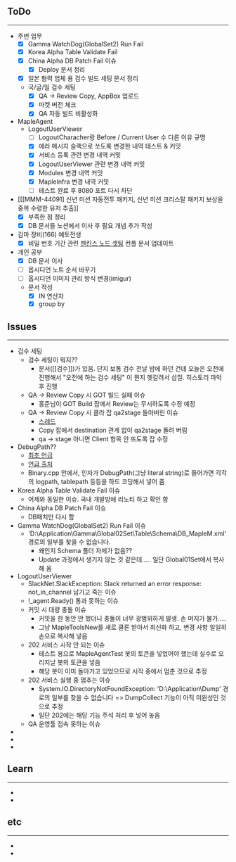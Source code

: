## ToDo
---
- 주번 업무
	- [x] Gamma WatchDog(GlobalSet2) Run Fail
	- [x] Korea Alpha Table Validate Fail
	- [x] China Alpha DB Patch Fail 이슈
		- [x] Deploy 문서 정리
	- [x] 일본 협력 업체 용 검수 빌드 세팅 문서 정리
	- 국/글/일 검수 세팅
		- [x] QA -> Review Copy, AppBox 업로드
		- [x] 마켓 버전 체크
		- [x] QA 자동 빌드 비활성화
- MapleAgent
	- LogoutUserViewer
		- [ ] LogoutCharacher랑 Before / Current User 수 다른 이유 규명
		- [x] 에러 메시지 슬랙으로 쏘도록 변경한 내역 테스트 & 커밋
		- [x] 서비스 등록 관련 변경 내역 커밋
		- [x] LogoutUserViewer 관련 변경 내역 커밋
		- [x] Modules 변경 내역 커밋
		- [x] MapleInfra 변경 내역 커밋
		- [ ] 테스트 완료 후 8080 포트 다시 차단
-  [[[MMM-44091] 신년 미션 자동전투 패키지, 신년 미션 크리스탈 패키지 보상을 중복 수령한 유저 추출]]
	- [x] 부족한 점 정리
	- [x] DB 문서들 노션에서 이사 후 필요 개념 추가 작성
- 감마 장비(166) 예토전생
	- [x] 비밀 번호 기간 관련 [젠킨스 노드 셋팅](https://confluence.nexon.com/pages/viewpage.action?pageId=23331232) 컨플 문서 업데이트
- 개인 공부
	- [x] DB 문서 이사
	- [ ] 옵시디언 노트 순서 바꾸기
	- [ ] 옵시디언 이미지 관리 방식 변경(imigur)
	- 문서 작성
		- [x] IN 연산자
		- [x] group by

## Issues
---
- 검수 세팅
	- 검수 세팅이 뭐지??
		- 문서([[검수]])가 있음. 단지 보통 검수 전날 밤에 하던 건데 오늘은 오전에 진행해서 "오전에 하는 검수 세팅" 이 뭔지 헷갈려서 삽질. 히스토리 파악 후 진행
	- QA -> Review Copy 시 GOT 빌드 실패 이슈
		- 홍준님이 GOT Build 잡에서 Review는 무시하도록 수정 예정
	- QA -> Review Copy 시 클라 잡 qa2stage 돌아버린 이슈
		- [스레드](https://maplem.slack.com/archives/C4SLY5ZNU/p1704419605775149)
		- Copy 잡에서 destination 관계 없이 qa2stage 돌려 버림
		- qa -> stage 아니면 Client 항목 안 뜨도록 잡 수정
- DebugPath??
	- [최초 언급](https://maplem.slack.com/archives/C04FY6WBS0K/p1704415338674429)
	- [언급 출처]([https://maplem.slack.com/archives/CBBAXKB6W/p1699256686760609](https://maplem.slack.com/archives/CBBAXKB6W/p1699256686760609))
	- Binary.cpp 안에서, 인자가 DebugPath(그냥 literal string)로 들어가면 각각의 logpath, tablepath 등등을 하드 코딩해서 넣어 줌
- Korea Alpha Table Validate Fail 이슈
	- 어제와 동일한 이슈. 국내 개발방에 리노티 하고 확인 함
- China Alpha DB Patch Fail 이슈
	- DB패치만 다시 함
- Gamma WatchDog(GlobalSet2) Run Fail 이슈
	- 'D:\\Application\\Gamma\\Global02Set\\Table\\Schema\\DB_MapleM.xml' 경로의 일부를 찾을 수 없습니다.
		- 왜인지 Schema 폴더 자체가 없음??
		- Update 과정에서 생기지 않는 것 같은데..... 일단 Global01Set에서 복사해 옴
- LogoutUserViewer
	- SlackNet.SlackException: Slack returned an error response: not_in_channel 남기고 죽는 이슈
	- !\_agent.Ready() 통과 못하는 이슈
	- 커밋 시 대량 충돌 이슈
		- 커밋을 한 동안 안 했더니 충돌이 너무 광범위하게 발생. 손 머지가 불가.....
		- 그냥 MapleToolsNew를 새로 클론 받아서 최신화 하고, 변경 사항 일일히 손으로 복사해 넣음
	- 202 서비스 시작 안 되는 이슈
		- 테스트 용으로 MapleAgentTest 봇의 토큰을 넣었어야 했는데 실수로 오리지날 봇의 토큰을 넣음
		- 해당 봇이 이미 돌아가고 있었으므로 시작 중에서 멈춘 것으로 추정
	- 202 서비스 실행 중 멈추는 이슈
		- System.IO.DirectoryNotFoundException: 'D:\Application\Dump' 경로의 일부를 찾을 수 없습니다 => DumpCollect 기능이 아직 미완성인 것으로 추정
		- 일단 202에는 해당 기능 주석 처리 후 넣어 놓음
	- QA 운영툴 접속 못하는 이슈
- 
- 
- 

## Learn
---
- 
- 


## etc
---
- 
- 
